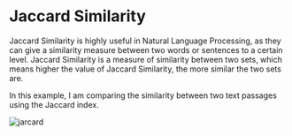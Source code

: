 # Jaccard Similarity
Jaccard Similarity is highly useful in Natural Language Processing, as they can give a similarity measure between two words or sentences to a certain level. Jaccard Similarity is a measure of similarity between two sets, which means higher the value of Jaccard Similarity, the more similar the two sets are. 

In this example, I am comparing the similarity between two text passages using the Jaccard index.

![jarcard](https://github.com/TrangHaQuach/jaccard_similarity_repo/assets/102645482/26211a91-5ae7-45a3-9151-dbbe0687b48e)
